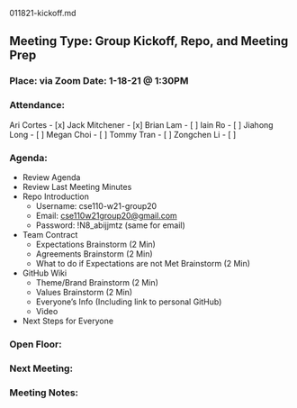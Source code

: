 011821-kickoff.md
## Meeting Type: Group Kickoff, Repo, and Meeting Prep	
### Place: via Zoom					Date: 1-18-21 @ 1:30PM
				
### Attendance:   
Ari Cortes - [x]			Jack Mitchener - [x]
Brian Lam - [ ]				Iain Ro - [ ]
Jiahong Long - [ ]			Megan Choi - [ ]
Tommy Tran - [ ]			Zongchen Li - [ ]

### Agenda:
- Review Agenda
- Review Last Meeting Minutes
- Repo Introduction
  - Username: cse110-w21-group20
  - Email: cse110w21group20@gmail.com
  - Password: !N8_abijjmtz (same for email)
- Team Contract
  - Expectations Brainstorm (2 Min)
  - Agreements Brainstorm (2 Min)
  - What to do if Expectations are not Met Brainstorm (2 Min)
- GitHub Wiki
    - Theme/Brand Brainstorm (2 Min)
    - Values Brainstorm (2 Min)
    - Everyone’s Info (Including link to personal GitHub)
    - Video
- Next Steps for Everyone

### Open Floor:
### Next Meeting:
### Meeting Notes:
